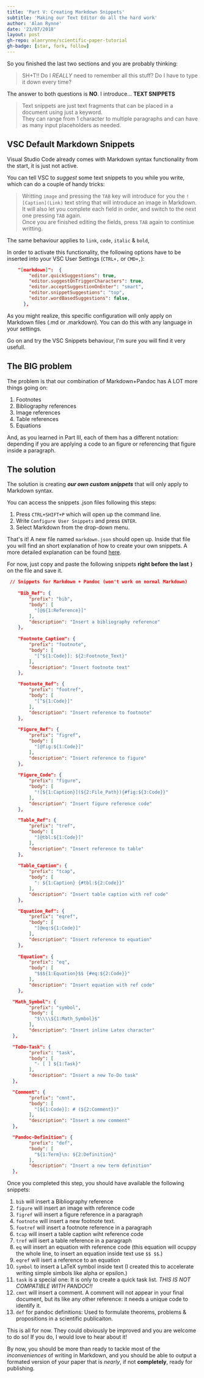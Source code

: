 ```yaml
---
title: 'Part V: Creating Markdown Snippets'
subtitle: 'Making our Text Editor do all the hard work'
author: 'Alan Rynne'
date: '23/07/2018'
layout: post
gh-repo: alanrynne/scientific-paper-tutorial
gh-badge: [star, fork, follow]
---
```


So you finished the last two sections and you are probably thinking:

> SH+T!!
> Do I *REALLY* need to remember all this stuff? 
> Do I have to type it down every time?

The answer to both questions is **NO**. I introduce... **TEXT SNIPPETS**

> Text snippets are just text fragments that can be placed in a document using just a keyword.  
> They can range from 1 character to multiple paragraphs and can have as many input placeholders as needed.

## VSC Default Markdown Snippets

Visual Studio Code already comes with Markdown syntax functionality from the start, it is just not active.

You can tell VSC to *suggest* some text snippets to you while you write, which can do a couple of handy tricks:

> Writting `image` and pressing the `TAB` key will introduce for you the `![Caption](Link)` text string that will introduce an image in Markdown.  
> It will also let you complete each field in order, and switch to the next one pressing `TAB` again.  
> Once you are finished editing the fields, press `TAB` again to continiue writting.

The same behaviour applies to `link`, `code`, `italic` & `bold`,

In order to activate this functionality, the following options have to be inserted into your VSC User Settings (`CTRL+,` or `CMD+,`):

```json
    "[markdown]":  {
        "editor.quickSuggestions": true,
        "editor.suggestOnTriggerCharacters": true,
        "editor.acceptSuggestionOnEnter": "smart",
        "editor.snippetSuggestions": "top",
        "editor.wordBasedSuggestions": false,
      },
```

As you might realize, this specific configuration will only apply on Markdown files (.md or .markdown). You can do this with any language in your settings.

Go on and try the VSC Snippets behaviour, I'm sure you will find it very usefull.

## The BIG problem

The problem is that our combination of Markdown+Pandoc has A LOT more things going on:

1. Footnotes
2. Bibliography references
3. Image references
4. Table references
5. Equations

And, as you learned in Part III, each of them has a different notation: depending if you are applying a code to an figure or referencing that figure inside a paragraph.

## The solution

The solution is creating ***our own custom snippets*** that will only apply to Markdown syntax.

You can access the snippets .json files following this steps:

1. Press `CTRL+SHIFT+P` which will open up the command line.
2. Write `Configure User Snippets` and press `ENTER`.
3. Select Markdown from the drop-down menu.
   
That's it! A new file named `markdown.json` should open up. Inside that file you will find an short explanation of how to create your own snippets. A more detailed explanation can be found [here](http://code.visualstudio.com/docs/editor/userdefinedsnippets).

For now, just copy and paste the following snippets **right before the last `}`** on the file and save it.

```json
 // Snippets for Markdown + Pandoc (won't work on normal Markdown)
  
	"Bib_Ref": {
        "prefix": "bib",
        "body": [
          "[@${1:Reference}]"
        ],
        "description": "Insert a bibliography reference"
	},
	
	"Footnote_Caption": {
        "prefix": "footnote",
        "body": [
          "[^${1:Code}]: ${2:Footnote_Text}"
        ],
        "description": "Insert footnote text"
	},

	"Footnote_Ref": {
        "prefix": "footref",
        "body": [
          "[^${1:Code}]"
        ],
        "description": "Insert reference to footnote"
	},
	
	"Figure_Ref": {
        "prefix": "figref",
        "body": [
          "[@fig:${1:Code}]"
        ],
        "description": "Insert reference to figure"
	},
	
	"Figure_Code": {
        "prefix": "figure",
        "body": [
          "![${1:Caption}](${2:File_Path}){#fig:${3:Code}}"
        ],
        "description": "Insert figure reference code"
	},

	"Table_Ref": {
        "prefix": "tref",
        "body": [
          "[@tbl:${1:Code}]"
        ],
        "description": "Insert reference to table"
	},
	
	"Table_Caption": {
        "prefix": "tcap",
        "body": [
          ": ${1:Caption} {#tbl:${2:Code}}"
        ],
        "description": "Insert table caption with ref code"
	},

	"Equation_Ref": {
        "prefix": "eqref",
        "body": [
          "[@eq:${1:Code}]"
        ],
        "description": "Insert reference to equation"
	},
	
	"Equation": {
        "prefix": "eq",
        "body": [
          "$$${1:Equation}$$ {#eq:${2:Code}}"
        ],
        "description": "Insert equation with ref code"
	},

  "Math_Symbol": {
        "prefix": "symbol",
        "body": [
          "$\\\\${1:Math_Symbol}$"
        ],
        "description": "Insert inline Latex character"
  },

  "ToDo-Task": {
        "prefix": "task",
        "body": [
          "- [ ] ${1:Task}"
        ],
        "description": "Insert a new To-Do task"
  },

  "Comment": {
        "prefix": "cmnt",
        "body": [
          "[${1:Code}]: # (${2:Comment})"
        ],
        "description": "Insert a new comment"
  },

  "Pandoc-Definition": {
        "prefix": "def",
        "body": [
          "${1:Term}\n: ${2:Definition}"
        ],
        "description": "Insert a new term definition"
  },
```

Once you completed this step, you should have available the following snippets:

1. `bib` will insert a Bibliography reference
2. `figure` will insert an image with reference code
3. `figref` will insert a figure reference in a paragraph
4. `footnote` will insert a new footnote text.
5. `footref` will insert a footnote reference in a paragraph
6. `tcap` will insert a table caption wiht reference code
7. `tref` will isert a table reference in a paragraph
8. `eq` will insert an equation with reference code (this equation will ocuppy the whole line, to insert an equation inside text use `$$ $$`.)
9. `eqref` will isert a reference to an equation
10. `symbol` to insert a LaTeX symbol inside text (I created this to accelerate writing simple simbols like alpha or epsilon.)
11. `task` is a special one: It is only to create a quick task list. *THIS IS NOT COMPATIBLE WITH PANDOC!!*
12. `cmnt` will insert a comment. A comment will not appear in your final document, but its like any other reference: it needs a unique code to identify it.
13. `def` for pandoc definitions: Used to formulate theorems, problems & propositions in a scientific publicaiton.


This is all for now. They could obviously be improved and you are welcome to do so! If you do, I would love to hear about it!

By now, you should be more than ready to tackle most of the *inconveniences* of writing in Markdown, and you should be able to output a formated version of your paper that is *nearly*, if not **completely**, ready for publishing.